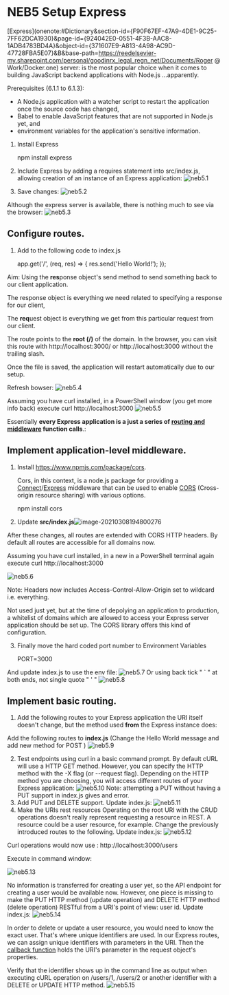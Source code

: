 # NEB5 Setup Express

[Express](onenote:#Dictionary&section-id={F90F67EF-47A9-4DE1-9C25-7FF62DCA1930}&page-id={924042E0-0551-4F3B-AAC8-1ADB4783BD4A}&object-id={371607E9-A813-4A98-AC9D-47728FBA5E07}&B&base-path=https://reedelsevier-my.sharepoint.com/personal/goodinrx_legal_regn_net/Documents/Roger @ Work/Docker.one) server: is the most popular choice when it comes to building JavaScript backend applications with Node.js ...apparently.

 Prerequisites (6.1.1 to 6.1.3):

- A Node.js application with a  watcher script to restart the application once the source code has changed, 
- Babel to enable JavaScript features that are not supported in Node.js yet, and 
- environment variables for the application's sensitive information. 

1. Install Express

  	npm install express

2. Include Express by adding a  requires statement into src/index.js, allowing creation of an instance of an Express application:
![neb5.1](\images\neb\neb5.1.JPG)

3. Save changes:
    ![neb5.2](.\images\neb\neb5.2.JPG)

  Although the express server is available, there is nothing much to see via the browser:
  ![neb5.3](.\images\neb\neb5.3.JPG)

## Configure routes.

1. Add to the following code to index.js

  	app.get('/', (req,  res) => {
  	    res.send('Hello World!');
  	});

Aim: Using the **res**ponse object's send method to send something back to our client application. 

The response object is everything we need related to specifying a response for our client, 

The **req**uest object is everything we get from this particular request from our client. 

 The route points to the **root  (/)** of the domain. In the browser, you can visit this route with http://localhost:3000/ or http://localhost:3000 without the trailing slash.

Once the file is saved, the application will restart automatically due to our setup. 

Refresh bowser:
![neb5.4](D:\repos\github\ellimeg\learning-web-dev\node\minimal-express-bootstrap\docs\images\neb\neb5.4.JPG)

Assuming you have curl installed, in a PowerShell window (you get more info back) execute curl http://localhost:3000  ![neb5.5](.\images\neb\neb5.5.JPG)

Essentially **every Express application is a just a series of [routing and middleware](./Express.md) function calls**.:

## Implement application-level middleware.

1. Install https://www.npmjs.com/package/cors. 

   Cors, in this context,  is a node.js package for providing a [Connect](http://www.senchalabs.org/connect/)/[Express](http://expressjs.com/) middleware that can be used to enable [CORS](http://en.wikipedia.org/wiki/Cross-origin_resource_sharing) (Cross-origin resource sharing) with various options.

  	npm install cors

2. Update **src/index.js**![image-20210308194800276](C:\Users\goodinrx\AppData\Roaming\Typora\typora-user-images\image-20210308194800276.png)

After these changes, all routes are extended with CORS HTTP headers. By default all routes are accessible for all domains now.

Assuming you have curl installed, in a new in a PowerShell terminal again execute curl http://localhost:3000 

![neb5.6](.\images\neb\neb5.6.JPG)

Note: Headers now includes Access-Control-Allow-Origin set to wildcard i.e. everything.

Not used just yet, but at the time of depolying an application to production, a whitelist of domains which are allowed to access your Express server application should be set up. The CORS library offers this kind of configuration. 

3. Finally move the hard coded     port number to Environment Variables

  	PORT=3000

And update index.js to use the env file:
![neb5.7](.\images\neb\neb5.7.JPG)
Or using back tick " ` " at both ends, not single quote " ' "
![neb5.8](.\images\neb\neb5.8.JPG) 



## Implement basic routing.

1. Add the following routes to your Express application the URI itself doesn't change, but the method used **from** the Express instance does:

Add the following routes to **index.js** (Change the Hello World message and add new method for POST )
![neb5.9](.\images\neb\neb5.9.JPG)

2. Test endpoints using curl in a basic command prompt.
By default cURL will use a HTTP GET method. However, you can specify the HTTP method with the -X flag (or --request flag). Depending on the HTTP method you are choosing, you will access different routes of your Express application: 
![neb5.10](.\images\neb\neb5.10.JPG)
Note: attempting a PUT without having a PUT support in index.js gives and error.
3. Add PUT and DELETE support. Update index.js:
![neb5.11](.\images\neb\neb5.11.JPG)
4. Make the URIs rest resources
Operating on the root URI with the CRUD operations doesn't really represent requesting a resource in REST. A resource could be a user resource, for example. Change the previously introduced routes to the following. Update index.js:
![neb5.12](.\images\neb\neb5.12.JPG)

Curl operations would now use : http://localhost:3000/users

Execute in command window:

![neb5.13](.\images\neb\neb5.13.JPG)

No information is transferred for creating a user yet, so the API endpoint for creating a user would be available now. However, one piece is missing to make the PUT HTTP method (update operation) and DELETE HTTP method (delete operation) RESTful from a URI's point of view: user id. Update index.js:
![neb5.14](.\images\neb\neb5.14.JPG)

In order to delete or update a user resource, you would need to know the exact user. That's where unique identifiers are used. In our Express routes, we can assign unique identifiers with parameters in the URI. Then the [callback function](https://www.robinwieruch.de/javascript-callback-function) holds the URI's parameter in the request object's properties.

Verify that the identifier shows up in the command line as output when executing cURL operation on /users/1, /users/2 or another identifier with a DELETE or UPDATE HTTP method.
![neb5.15](.\images\neb\neb5.15.JPG)
